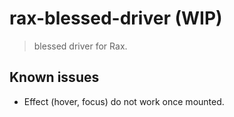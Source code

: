 # rax-blessed-driver (WIP)

> blessed driver for Rax.

## Known issues
* Effect (hover, focus) do not work once mounted.

